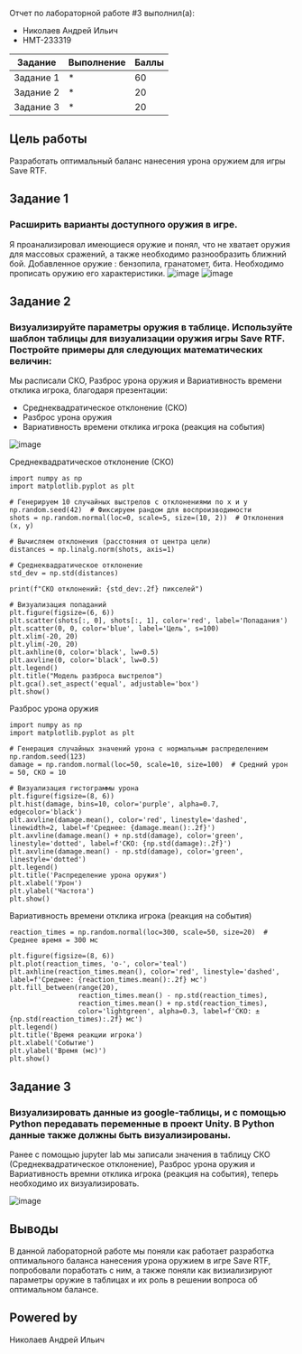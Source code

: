 Отчет по лабораторной работе #3 выполнил(а):
- Николаев Андрей Ильич
- НМТ-233319

| Задание | Выполнение | Баллы |
| ------ | ------ | ------ |
| Задание 1 | * | 60 |
| Задание 2 | * | 20 |
| Задание 3 | * | 20 |

## Цель работы
Разработать оптимальный баланс нанесения урона оружием для игры Save RTF.

## Задание 1
### Расширить варианты доступного оружия в игре.
Я проанализировал имеющиеся оружие и понял, что не хватает оружия для массовых сражений, а также необходимо разнообразить ближний бой.
Добавленное оружие : бензопила, гранатомет, бита. Необходимо прописать оружию его характеристики.
![image](https://github.com/user-attachments/assets/b179efe7-b442-4cdc-8174-dc7a5a9cc78b)
![image](https://github.com/user-attachments/assets/d3e1739f-5c2b-4c2c-b39f-54e83fd7814d)


## Задание 2
### Визуализируйте параметры оружия в таблице. Используйте шаблон таблицы для визуализации оружия игры Save RTF. Постройте примеры для следующих математических величин:
Мы расписали СКО, Разброс урона оружия и Вариативность времени отклика игрока, благодаря презентации:
- Среднеквадратическое отклонение (СКО)
- Разброс урона оружия
- Вариативность времени отклика игрока (реакция на события)

![image](https://github.com/user-attachments/assets/31d6f2bf-45cf-47e6-9c92-795817fffbee)

Среднеквадратическое отклонение (СКО)

```pу
import numpy as np
import matplotlib.pyplot as plt

# Генерируем 10 случайных выстрелов с отклонениями по x и y
np.random.seed(42)  # Фиксируем рандом для воспроизводимости
shots = np.random.normal(loc=0, scale=5, size=(10, 2))  # Отклонения (x, y)

# Вычисляем отклонения (расстояния от центра цели)
distances = np.linalg.norm(shots, axis=1)

# Среднеквадратическое отклонение
std_dev = np.std(distances)

print(f"СКО отклонений: {std_dev:.2f} пикселей")

# Визуализация попаданий
plt.figure(figsize=(6, 6))
plt.scatter(shots[:, 0], shots[:, 1], color='red', label='Попадания')
plt.scatter(0, 0, color='blue', label='Цель', s=100)
plt.xlim(-20, 20)
plt.ylim(-20, 20)
plt.axhline(0, color='black', lw=0.5)
plt.axvline(0, color='black', lw=0.5)
plt.legend()
plt.title("Модель разброса выстрелов")
plt.gca().set_aspect('equal', adjustable='box')
plt.show()
```
Разброс урона оружия
```ру
import numpy as np
import matplotlib.pyplot as plt

# Генерация случайных значений урона с нормальным распределением
np.random.seed(123)
damage = np.random.normal(loc=50, scale=10, size=100)  # Средний урон = 50, СКО = 10

# Визуализация гистограммы урона
plt.figure(figsize=(8, 6))
plt.hist(damage, bins=10, color='purple', alpha=0.7, edgecolor='black')
plt.axvline(damage.mean(), color='red', linestyle='dashed', linewidth=2, label=f'Среднее: {damage.mean():.2f}')
plt.axvline(damage.mean() + np.std(damage), color='green', linestyle='dotted', label=f'СКО: {np.std(damage):.2f}')
plt.axvline(damage.mean() - np.std(damage), color='green', linestyle='dotted')
plt.legend()
plt.title('Распределение урона оружия')
plt.xlabel('Урон')
plt.ylabel('Частота')
plt.show()
```
Вариативность времени отклика игрока (реакция на события)

```ру
reaction_times = np.random.normal(loc=300, scale=50, size=20)  # Среднее время = 300 мс

plt.figure(figsize=(8, 6))
plt.plot(reaction_times, 'o-', color='teal')
plt.axhline(reaction_times.mean(), color='red', linestyle='dashed', label=f'Среднее: {reaction_times.mean():.2f} мс')
plt.fill_between(range(20),
                 reaction_times.mean() - np.std(reaction_times),
                 reaction_times.mean() + np.std(reaction_times),
                 color='lightgreen', alpha=0.3, label=f'СКО: ±{np.std(reaction_times):.2f} мс')
plt.legend()
plt.title('Время реакции игрока')
plt.xlabel('Событие')
plt.ylabel('Время (мс)')
plt.show()
```
## Задание 3
### Визуализировать данные из google-таблицы, и с помощью Python передавать переменные в проект Unity. В Python данные также должны быть визуализированы.
Ранее с помощью jupyter lab мы записали значения в таблицу СКО (Среднеквадратическое отклонение), Разброс урона оружия и Вариативность времни отклика игрока (реакция на события), теперь необходимо их визуализировать.

![image](https://github.com/user-attachments/assets/e7dd923b-0161-47b4-915c-49ba7fa66aaa)


## Выводы
В данной лабораторной работе мы поняли как работает разработка оптимального баланса нанесения урона оружием в игре Save RTF, попробовали поработать с ним, а также поняли как визиализируют параметры оружие в таблицах и их роль в решении вопроса об оптимальном балансе.

## Powered by
Николаев Андрей Ильич
